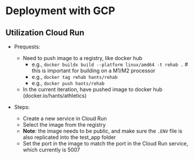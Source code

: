 # Deployment with GCP

## Utilization Cloud Run
- Prequests:
    - Need to push image to a registry, like docker hub 
        - e.g., `docker buildx build --platform linux/amd64 -t rehab .` # this is important for building on a M1/M2 processor 
        - e.g., `docker tag rehab hants/rehab`
        - e.g., `docker push hants/rehab`
    - In the current iteration, have pushed image to docker hub (docker.io/hants/athletics)

- Steps:
    - Create a new service in Cloud Run
    - Select the image from the registry
    - **Note**: the image needs to be public, and make sure the `.ENV` file is also replicated into the test_app folder
    - Set the port in the image to match the port in the Cloud Run service, which currently is 5007